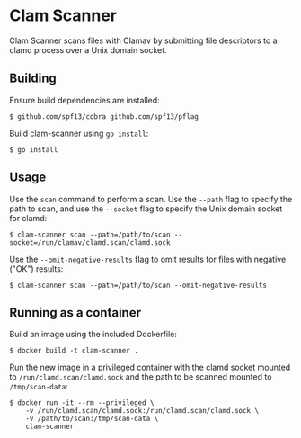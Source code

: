 # Clam Scanner

Clam Scanner scans files with Clamav by submitting file descriptors to a clamd
process over a Unix domain socket.

## Building

Ensure build dependencies are installed:

    $ github.com/spf13/cobra github.com/spf13/pflag

Build clam-scanner using `go install`:

    $ go install

## Usage

Use the `scan` command to perform a scan.  Use the `--path` flag to specify the
path to scan, and use the `--socket` flag to specify the Unix domain socket for
clamd:

    $ clam-scanner scan --path=/path/to/scan --socket=/run/clamav/clamd.scan/clamd.sock
    

Use the `--omit-negative-results` flag to omit results for files with negative
("OK") results:

    $ clam-scanner scan --path=/path/to/scan --omit-negative-results

## Running as a container

Build an image using the included Dockerfile:

    $ docker build -t clam-scanner .
    
Run the new image in a privileged container with the clamd socket mounted to
`/run/clamd.scan/clamd.sock` and the path to be scanned mounted to
`/tmp/scan-data`:

    $ docker run -it --rm --privileged \
        -v /run/clamd.scan/clamd.sock:/run/clamd.scan/clamd.sock \
        -v /path/to/scan:/tmp/scan-data \
        clam-scanner

